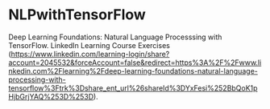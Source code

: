 # NLPwithTensorFlow
 Deep Learning Foundations: Natural Language Processsing with TensorFlow. LinkedIn Learning Course Exercises (https://www.linkedin.com/learning-login/share?account=2045532&forceAccount=false&redirect=https%3A%2F%2Fwww.linkedin.com%2Flearning%2Fdeep-learning-foundations-natural-language-processing-with-tensorflow%3Ftrk%3Dshare_ent_url%26shareId%3DYxFesi%252BbQoK1pHjbGrjYAQ%253D%253D).
